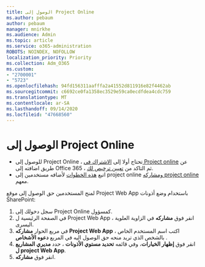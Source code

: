```yaml
---
title: الوصول إلى Project Online
ms.author: pebaum
author: pebaum
manager: mnirkhe
ms.audience: Admin
ms.topic: article
ms.service: o365-administration
ROBOTS: NOINDEX, NOFOLLOW
localization_priority: Priority
ms.collection: Adm_O365
ms.custom:
- "2700001"
- "5723"
ms.openlocfilehash: 94fd156311aafffa2a41552d811916e82f4462ab
ms.sourcegitcommit: c6692ce0fa1358ec3529e59ca0ecdfdea4cdc759
ms.translationtype: MT
ms.contentlocale: ar-SA
ms.lasthandoff: 09/14/2020
ms.locfileid: "47668560"
---
```

# <a name="access-project-online"></a>الوصول إلى Project Online

- للوصول إلى Project Online ، تحتاج أولا إلى [الاشتراك في Project online](https://docs.microsoft.com/ProjectOnline/get-started-with-project-online) عن طريق اضافته إلى Office 365 ، ثم التاكد من [تعيين ترخيص لك](https://docs.microsoft.com/ProjectOnline/step-1-sign-up-for-project-online#next-make-sure-you-can-get-in).
- اتبع [هذه الخطوات](https://docs.microsoft.com/ProjectOnline/step-2-add-people-to-project-online) لأضافه مستخدمين إلى project online [ومشاركه project online](https://docs.microsoft.com/ProjectOnline/step-2-add-people-to-project-online#4-finally-share-project-online-with-the-people-you-added) معهم.

لمنح المستخدمين حق الوصول إلى موقع Project Web App باستخدام وضع أذونات SharePoint:

1. سجل دخولك إلى Project Online كمسؤول.
2. في الصفحة الرئيسية ل Project Web App ، انقر فوق **مشاركه** في الزاوية العلوية اليسرى.
3. في مربع الحوار **مشاركه Project Web App** ، اكتب اسم المستخدم الخاص بالشخص الذي تريد منحه حق الوصول اليه في المربع **دعوه الأشخاص** .
4. انقر فوق **إظهار الخيارات**، وفي قائمه **تحديد مستوي الأذونات** ، حدد **مديري المشاريع ل project Web App**.
5. انقر فوق **مشاركه**.
